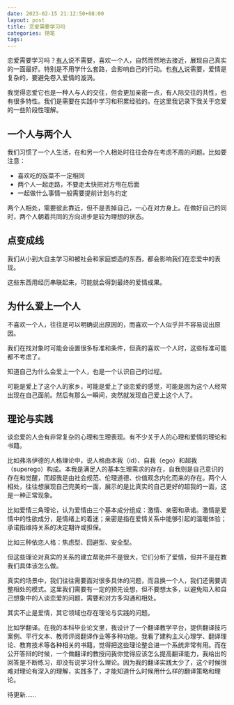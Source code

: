 ```yaml
---
date: 2023-02-15 21:12:50+08:00
layout: post
title: 恋爱需要学习吗
categories: 随笔
tags: 
---
```


恋爱需要学习吗？[有人](https://www.bilibili.com/video/BV1uY411L7QJ/)说不需要，喜欢一个人，自然而然地去接近，展现自己真实的一面最好。特别是不用学什么套路，会影响自己的行动。也[有人](https://www.bilibili.com/video/BV1KZ4y1C7Bk/)说需要，爱情是复杂的，要避免卷入爱情的漩涡。

我觉得恋爱它也是一种人与人的交往，但会更加亲密一点，有人际交往的共性，也有很多特性。我们是需要在实践中学习和积累经验的。在这里我记录下我关于恋爱的一些阶段性理解。

## 一个人与两个人

我们习惯了一个人生活，在和另一个人相处时往往会存在考虑不周的问题。比如要注意：

* 喜欢吃的饭菜不一定相同
* 两个人一起走路，不要走太快把对方甩在后面
* 一起做什么事情一般需要提前计划与约定

两个人相处，需要彼此靠近，但不是丢掉自己，一心在对方身上。在做好自己的同时，两个人朝着共同的方向进步是较为理想的状态。

## 点变成线

我们从小到大自主学习和被社会和家庭塑造的东西，都会影响我们在恋爱中的表现。

这些东西用经历串联起来，可能就会得到最终的爱情成果。

## 为什么爱上一个人

不喜欢一个人，往往是可以明确说出原因的，而喜欢一个人似乎并不容易说出原因。

我们在找对象时可能会设置很多标准和条件，但真的喜欢一个人时，这些标准可能都不考虑了。

知道自己为什么会爱上一个人，也是一个认识自己的过程。

可能是爱上了这个人的家乡，可能是爱上了谈恋爱的感觉，可能是因为这个人经常出现在自己面前。然后有那么一瞬间，突然就发现自己爱上这个人了。

## 理论与实践

谈恋爱的人会有非常复杂的心理和生理表现。有不少关于人的心理和爱情的理论和书籍。

比如弗洛伊德的人格理论中，说人格由本我（id）、自我（ego）和超我（superego）构成。本我是满足人的基本生理需求的存在，自我则是自己意识的存在和觉醒，而超我是由社会规范、伦理道德、价值观念内化而来的存在。两个人相处，往往想展现自己完美的一面，展示的是比真实的自己更好的超我的一面，这是一种正常现象。

比如爱情三角理论，认为爱情由三个基本成分组成：激情、亲密和承诺。激情是爱情中的性欲成分，是情绪上的着迷；亲密是指在爱情关系中能够引起的温暖体验；承诺指维持关系的决定期许或担保。

比如三种依恋人格：焦虑型、回避型、安全型。

但这些理论对真实的关系的建立帮助并不是很大，它们分析了爱情，但并不是在教我们具体该怎么做。

真实的场景中，我们往往需要面对很多具体的问题，而且换一个人，我们还需要调整相处的模式。这里我们需要有一定的预先设想，但不要想太多，以避免陷入和自己想象中的人谈恋爱的问题，需要和对方多沟通和相处。

其实不止是爱情，其它领域也存在理论与实践的问题。

比如学翻译。在我的本科毕业论文里，我设计了一个翻译教学平台，提供翻译技巧案例、平行文本、教师评阅翻译作业等多种功能。我看了建构主义心理学、翻译理论、教育技术等各种相关的书籍，觉得把这些理论整合进一个系统非常有用。而在公开答辩的时候，一个做翻译的教授问我你觉得应该怎么提高翻译能力，我给出的回答是不断练习，却没有说学习什么理论。因为我的翻译实践太少了，这个时候很难对理论有深入的理解，实践多了，才能知道什么时候用什么样的翻译策略和理论。

待更新……
